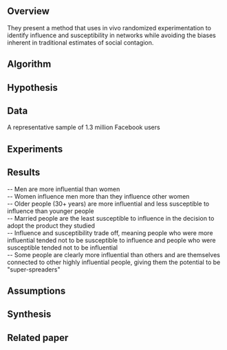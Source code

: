 Overview
--------
They present a method that uses in vivo randomized experimentation to identify influence and
susceptibility in networks while avoiding the biases inherent in traditional estimates of social contagion.

Algorithm
---------


Hypothesis
----------


Data
----
A representative sample of 1.3 million Facebook users

Experiments
-----------


Results
-------
-- Men are more influential than women    
-- Women influence men more than they influence other women     
-- Older people (30+ years) are more influential and less susceptible to influence than younger people    
-- Married people are the least susceptible to influence in the decision to adopt the product they studied    
-- Influence and susceptibility trade off, meaning people who were more influential tended not to be susceptible to influence and people who were susceptible tended not to be influential      
-- Some people are clearly more influential than others and are themselves connected to other highly influential people, giving them the potential to be "super-spreaders"

Assumptions
-----------


Synthesis
---------


Related paper
-------------


